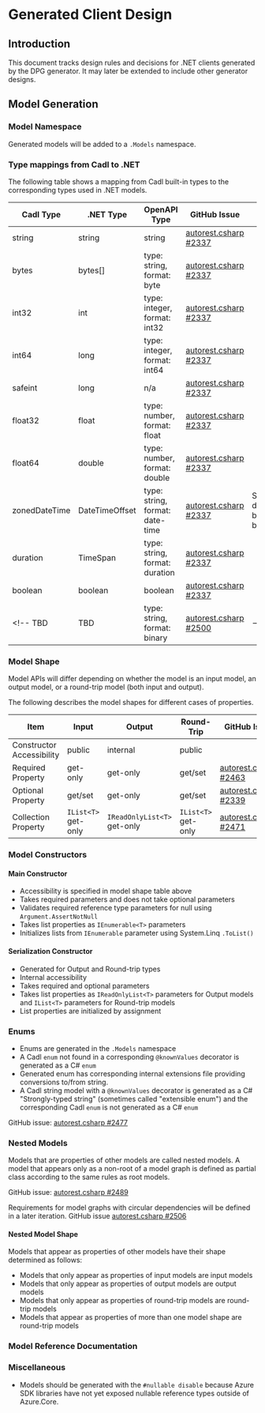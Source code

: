# Generated Client Design

## Introduction

This document tracks design rules and decisions for .NET clients generated by the DPG generator.  It may later be extended to include other generator designs.

<!--
## Clients

TBD

## Client Protocol Operations

TBD

## Client Convenience Operations
-->

## Model Generation

### Model Namespace

Generated models will be added to a `.Models` namespace.

### Type mappings from Cadl to .NET

The following table shows a mapping from Cadl built-in types to the corresponding types used in .NET models.

Cadl Type | .NET Type | OpenAPI Type | GitHub Issue | Notes
------------------- | -------- | -- | -- | -------------
string | string | string | [autorest.csharp #2337](https://github.com/Azure/autorest.csharp/issues/2337) |
bytes | bytes[] | type: string, format: byte | [autorest.csharp #2337](https://github.com/Azure/autorest.csharp/issues/2337) |
int32  | int | type: integer, format: int32 | [autorest.csharp #2337](https://github.com/Azure/autorest.csharp/issues/2337) |
int64  | long | type: integer, format: int64 | [autorest.csharp #2337](https://github.com/Azure/autorest.csharp/issues/2337) |
safeint  | long | n/a | [autorest.csharp #2337](https://github.com/Azure/autorest.csharp/issues/2337) |
float32  | float | type: number, format: float | [autorest.csharp #2337](https://github.com/Azure/autorest.csharp/issues/2337) |
float64  | double | type: number, format: double | [autorest.csharp #2337](https://github.com/Azure/autorest.csharp/issues/2337) |
zonedDateTime  | DateTimeOffset | type: string, format: date-time | [autorest.csharp #2337](https://github.com/Azure/autorest.csharp/issues/2337) | Serialized differently based on body/header
duration  | TimeSpan | type: string, format: duration | [autorest.csharp #2337](https://github.com/Azure/autorest.csharp/issues/2337) |
boolean  | boolean | boolean | [autorest.csharp #2337](https://github.com/Azure/autorest.csharp/issues/2337) |
<!-- TBD | TBD | type: string, format: binary | [autorest.csharp #2500](https://github.com/Azure/autorest.csharp/issues/2500)| -->

### Model Shape

Model APIs will differ depending on whether the model is an input model, an output model, or a round-trip model (both input and output).

The following describes the model shapes for different cases of properties.

 Item |  Input | Output | Round-Trip | GitHub Issue
-- | -------| ------------ | -------- | -- |
Constructor Accessibility | public | internal | public |
Required Property | get-only | get-only | get/set | [autorest.csharp #2463](https://github.com/Azure/autorest.csharp/issues/2463)
Optional Property | get/set | get-only | get/set | [autorest.csharp #2339](https://github.com/Azure/autorest.csharp/issues/2339)
Collection Property | `IList<T>` get-only | `IReadOnlyList<T>` get-only | `IList<T>` get-only | [autorest.csharp #2471](https://github.com/Azure/autorest.csharp/issues/2471)

### Model Constructors

#### Main Constructor

- Accessibility is specified in model shape table above
- Takes required parameters and does not take optional parameters
- Validates required reference type parameters for null using `Argument.AssertNotNull`
- Takes list properties as `IEnumerable<T>` parameters
- Initializes lists from `IEnumerable` parameter using System.Linq `.ToList()`

#### Serialization Constructor

- Generated for Output and Round-trip types
- Internal accessibility
- Takes required and optional parameters
- Takes list properties as `IReadOnlyList<T>` parameters for Output models and `IList<T>` parameters for Round-trip models
- List properties are initialized by assignment

### Enums

- Enums are generated in the `.Models` namespace
- A Cadl `enum` not found in a corresponding  `@knownValues` decorator is generated as a C# `enum`
- Generated enum has corresponding internal extensions file providing conversions to/from string.
- A Cadl string model with a `@knownValues` decorator is generated as a C# "Strongly-typed string" (sometimes called "extensible enum") and the corresponding Cadl `enum` is not generated as a C# `enum`

GitHub issue: [autorest.csharp #2477](https://github.com/Azure/autorest.csharp/issues/2477)

### Nested Models

Models that are properties of other models are called nested models.  A model that appears only as a non-root of a model graph is defined as partial class according to the same rules as root models.

GitHub issue: [autorest.csharp #2489](https://github.com/Azure/autorest.csharp/issues/2489)

Requirements for model graphs with circular dependencies will be defined in a later iteration.  GitHub issue [autorest.csharp #2506](https://github.com/Azure/autorest.csharp/issues/2506)

#### Nested Model Shape

Models that appear as properties of other models have their shape determined as follows:

- Models that only appear as properties of input models are input models
- Models that only appear as properties of output models are output models
- Models that only appear as properties of round-trip models are round-trip models
- Models that appear as properties of more than one model shape are round-trip models

### Model Reference Documentation

### Miscellaneous

- Models should be generated with the `#nullable disable` because Azure SDK libraries have not yet exposed nullable reference types outside of Azure.Core.
